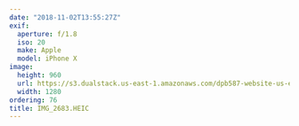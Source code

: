 ```yaml
---
date: "2018-11-02T13:55:27Z"
exif:
  aperture: f/1.8
  iso: 20
  make: Apple
  model: iPhone X
image:
  height: 960
  url: https://s3.dualstack.us-east-1.amazonaws.com/dpb587-website-us-east-1/asset/gallery/2018-europe-trip/f1a29c0d-ebda-1f0b-fe87-a939b6eda8b4~1280.jpg
  width: 1280
ordering: 76
title: IMG_2683.HEIC
---
```

